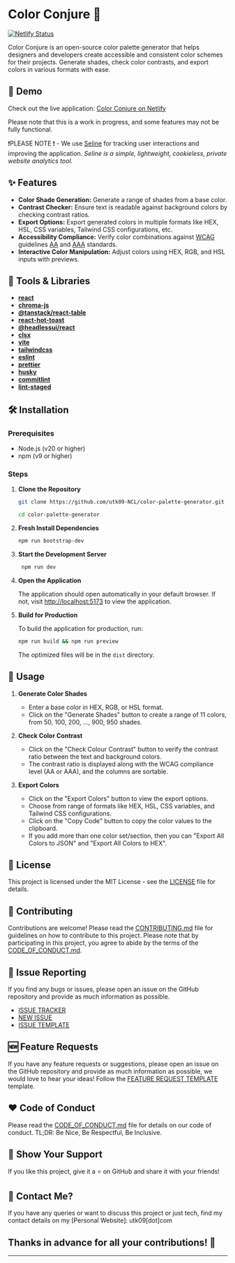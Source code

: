 # Color Conjure 🎨

[![Netlify Status](https://api.netlify.com/api/v1/badges/77b1cc7e-418c-4dc4-9ee0-bd8f985968f5/deploy-status)](https://app.netlify.com/sites/color-conjure/deploys)

Color Conjure is an open-source color palette generator that helps designers and developers create accessible and consistent color schemes for their projects. Generate shades, check color contrasts, and export colors in various formats with ease.

## 🚀 Demo

Check out the live application: [Color Conjure on Netlify](https://color-conjure.netlify.app/)

Please note that this is a work in progress, and some features may not be fully functional.

❗️PLEASE NOTE ❗️ - We use [Seline](https://seline.so) for tracking user interactions and improving the application. _Seline is a simple, lightweight, cookieless, private website analytics tool._

## ✨ Features

- **Color Shade Generation:** Generate a range of shades from a base color.
- **Contrast Checker:** Ensure text is readable against background colors by checking contrast ratios.
- **Export Options:** Export generated colors in multiple formats like HEX, HSL, CSS variables, Tailwind CSS configurations, etc.
- **Accessibility Compliance:** Verify color combinations against [WCAG](https://www.w3.org/WAI/standards-guidelines/wcag/) guidelines [AA](https://www.w3.org/WAI/WCAG2AA-Conformance) and [AAA](https://www.w3.org/WAI/WCAG2AAA-Conformance) standards.
- **Interactive Color Manipulation:** Adjust colors using HEX, RGB, and HSL inputs with previews.

## 🧰 Tools & Libraries

- **[react](https://react.dev/)**
- **[chroma-js](https://gka.github.io/chroma.js/)**
- **[@tanstack/react-table](https://tanstack.com/table/latest)**
- **[react-hot-toast](https://react-hot-toast.com/)**
- **[@headlessui/react](https://headlessui.com/)**
- **[clsx](https://github.com/lukeed/clsx)**
- **[vite](https://vitejs.dev/)**
- **[tailwindcss](https://tailwindcss.com/)**
- **[eslint](https://eslint.org/)**
- **[prettier](https://prettier.io/)**
- **[husky](https://typicode.github.io/husky)**
- **[commitlint](https://commitlint.js.org/)**
- **[lint-staged](https://github.com/lint-staged/lint-staged)**

## 🛠️ Installation

### Prerequisites

- Node.js (v20 or higher)
- npm (v9 or higher)

### Steps

1. **Clone the Repository**

   ```bash
   git clone https://github.com/utk09-NCL/color-palette-generator.git

   cd color-palette-generator
   ```

2. **Fresh Install Dependencies**

   ```bash
   npm run bootstrap-dev
   ```

3. **Start the Development Server**

   ```bash
    npm run dev
   ```

4. **Open the Application**

   The application should open automatically in your default browser. If not, visit [http://localhost:5173](http://localhost:5173) to view the application.

5. **Build for Production**

   To build the application for production, run:

   ```bash
   npm run build && npm run preview
   ```

   The optimized files will be in the `dist` directory.

## 📝 Usage

1. **Generate Color Shades**

   - Enter a base color in HEX, RGB, or HSL format.
   - Click on the "Generate Shades" button to create a range of 11 colors, from 50, 100, 200, ..., 900, 950 shades.

2. **Check Color Contrast**

   - Click on the "Check Colour Contrast" button to verify the contrast ratio between the text and background colors.
   - The contrast ratio is displayed along with the WCAG compliance level (AA or AAA), and the columns are sortable.

3. **Export Colors**

   - Click on the "Export Colors" button to view the export options.
   - Choose from range of formats like HEX, HSL, CSS variables, and Tailwind CSS configurations.
   - Click on the "Copy Code" button to copy the color values to the clipboard.
   - If you add more than one color set/section, then you can "Export All Colors to JSON" and "Export All Colors to HEX".

## 📄 License

This project is licensed under the MIT License - see the [LICENSE](LICENSE) file for details.

## 🤝 Contributing

Contributions are welcome! Please read the [CONTRIBUTING.md](CONTRIBUTING.md)
file for guidelines on how to contribute to this project. Please note that by participating in this project, you agree to abide by the terms of the [CODE_OF_CONDUCT.md](CODE_OF_CONDUCT.md).

## 🐛 Issue Reporting

If you find any bugs or issues, please open an issue on the GitHub repository and provide as much information as possible.

- [ISSUE TRACKER](https://github.com/utk09-NCL/color-palette-generator/issues)
- [NEW ISSUE](https://github.com/utk09-NCL/color-palette-generator/issues/new/choose)
- [ISSUE TEMPLATE](.github/ISSUE_TEMPLATE/BUG_REPORT.md)

## 🆕 Feature Requests

If you have any feature requests or suggestions, please open an issue on the GitHub repository and provide as much information as possible, we would love to hear your ideas! Follow the [FEATURE REQUEST TEMPLATE](.github/ISSUE_TEMPLATE/FEATURE_REQUEST.md) template.

## ❤️ Code of Conduct

Please read the [CODE_OF_CONDUCT.md](CODE_OF_CONDUCT.md) file for details on our code of conduct.
TL;DR: Be Nice, Be Respectful, Be Inclusive.

## 🌟 Show Your Support

If you like this project, give it a ⭐️ on GitHub and share it with your friends!

## 📧 Contact Me?

If you have any queries or want to discuss this project or just tech, find my contact details on my [Personal Website]: utk09[dot]com

## Thanks in advance for all your contributions! 🌟

---
